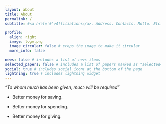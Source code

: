 ```yaml
---
layout: about
title: About
permalink: /
subtitle: #<a href='#'>Affiliations</a>. Address. Contacts. Motto. Etc.

profile:
  align: right
  image: logo.png
  image_circular: false # crops the image to make it circular
  more_info: false

news: false # includes a list of news items
selected_papers: false # includes a list of papers marked as "selected={true}"
social: true # includes social icons at the bottom of the page
lightning: true # includes lightning widget
---
```


_“To whom much has been given, much will be required”_

- Better money for saving.

- Better money for spending.

- Better money for giving.


